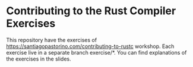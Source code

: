 # Contributing to the Rust Compiler Exercises

This repository have the exercises of https://santiagopastorino.com/contributing-to-rustc workshop. Each exercise live in a separate branch exercise/*. You can find explanations of the exercises in the slides.
